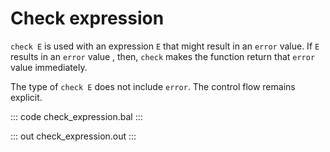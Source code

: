 # Check expression

`check E` is used with an expression `E` that might result in an `error` value. If `E` results in an `error` value , then, `check` makes the function return that `error` value immediately.

The type of `check E` does not include `error`. The control flow remains explicit.

::: code check_expression.bal :::

::: out check_expression.out :::